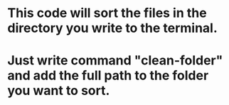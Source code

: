 # This code will sort the files in the directory you write to the terminal.
# Just write command "clean-folder" and add the full path to the folder you want to sort.